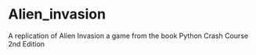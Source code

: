 # Alien_invasion

A replication of Alien Invasion a game from the  book Python Crash Course 2nd Edition
